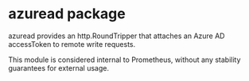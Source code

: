 azuread package
=========================================

azuread provides an http.RoundTripper that attaches an Azure AD accessToken
to remote write requests.

This module is considered internal to Prometheus, without any stability
guarantees for external usage.
